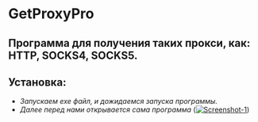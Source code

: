 # GetProxyPro
## Программа для получения таких прокси, как: HTTP, SOCKS4, SOCKS5.
## **Установка:**
+ *Запускаем exe файл, и дожидаемся запуска программы.*
 + *Далее перед нами открывается сама программа*
(<a href="https://imgbb.com/"><img src="https://i.ibb.co/J315rdH/Screenshot-1.png" alt="Screenshot-1" border="0"></a>)

